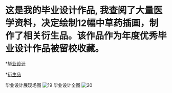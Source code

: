 # 这是我的毕业设计作品, 我查阅了大量医学资料，决定绘制12幅中草药插画，制作了相关衍生品。该作品作为年度优秀毕业设计作品被留校收藏。
*[毕业设计](https://github.com/vegazmaoning/portfolio/blob/master/introduce/graduationDesign/derivative.md)

*[衍生品](https://github.com/vegazmaoning/portfolio/blob/master/introduce/graduationDesign/inbetweening.md)

毕业设计展现场图
![19](http://cpjwrtfg.gic.bgp.cnbj01.cdsgss.com/rest/%E6%AF%95%E4%B8%9A%E8%AE%BE%E8%AE%A1/%e6%af%95%e4%b8%9a%e8%ae%be%e8%ae%a1%e5%b1%95%e7%8e%b0%e5%9c%ba%e5%9b%be.JPG)
毕业设计全图
![20](http://cpjwrtfg.gic.bgp.cnbj01.cdsgss.com/rest/%E6%AF%95%E4%B8%9A%E8%AE%BE%E8%AE%A1/%e5%85%a8%e5%9b%be.jpg)

